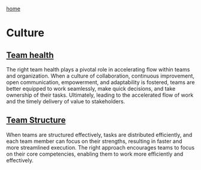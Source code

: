 [home](../README.md)
# Culture


## [Team health](team-health.md)
The right team health plays a pivotal role in accelerating flow within teams and organization. When a culture of collaboration, continuous improvement, open communication, empowerment, and adaptability is fostered, teams are better equipped to work seamlessly, make quick decisions, and take ownership of their tasks. Ultimately, leading to the accelerated flow of work and the timely delivery of value to stakeholders.


## [Team Structure](team-structure.md)
When teams are structured effectively, tasks are distributed efficiently, and each team member can focus on their strengths, resulting in faster and more streamlined execution. The right approach encourages teams to focus on their core competencies, enabling them to work more efficiently and effectively.
